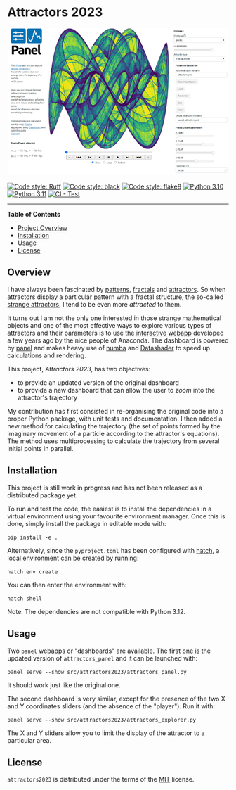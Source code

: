 # Attractors 2023

<img src="https://raw.githubusercontent.com/jobar8/attractors2023/master/docs/source/_static/assets/images/panel_screenshot.png" alt="Attractors Panel" width="800" role="img">

<br>

[![Code style: Ruff](https://img.shields.io/endpoint?url=https://raw.githubusercontent.com/astral-sh/ruff/main/assets/badge/v2.json)](https://github.com/astral-sh/ruff)
[![Code style: black](https://img.shields.io/badge/code%20style-black-000000.svg)](https://github.com/psf/black)
[![Code style: flake8](https://img.shields.io/badge/code%20style-flake8-456789.svg)](https://github.com/psf/flake8)
[![Python 3.10](https://img.shields.io/badge/python-3.10-blue.svg)](https://www.python.org/downloads/release/python-360/)
[![Python 3.11](https://img.shields.io/badge/python-3.11-blue.svg)](https://www.python.org/downloads/release/python-360/)
[![CI - Test](https://github.com/jobar8/attractors2023/actions/workflows/test.yml/badge.svg)](https://github.com/jobar8/attractors2023/actions/workflows/test.yml) 

-----

**Table of Contents**

- [Project Overview](#overview)
- [Installation](#installation)
- [Usage](#usage)
- [License](#license)

## Overview

I have always been fascinated by [patterns](https://en.wikipedia.org/wiki/Pattern), [fractals](https://en.wikipedia.org/wiki/Fractal)
and [attractors](https://en.wikipedia.org/wiki/Attractor).
So when attractors display a particular pattern with a fractal structure, the so-called [strange attractors](https://en.wikipedia.org/wiki/Attractor#Strange_attractor),
I tend to be even more *attracted* to them. 

It turns out I am not the only one interested in those strange mathematical objects and one of the most effective ways to explore various types of attractors and their parameters
is to use the [interactive webapp](https://attractors.pyviz.demo.anaconda.com/attractors_panel) developed a few years ago by the nice people of Anaconda. The dashboard is powered
by [panel](https://panel.holoviz.org/) and makes heavy use of [numba](https://numba.pydata.org/) and [Datashader](https://datashader.org) to speed up calculations and rendering.

This project, *Attractors 2023*, has two objectives:
- to provide an updated version of the original dashboard
- to provide a new dashboard that can allow the user to *zoom* into the attractor's trajectory

My contribution has first consisted in re-organising the original code into a proper Python package, with unit tests and documentation. I then added a new method for
calculating the trajectory (the set of points formed by the imaginary movement of a particle according to the attractor's equations). The method uses multiprocessing to calculate
the trajectory from several initial points in parallel.

## Installation

This project is still work in progress and has not been released as a distributed package yet.

To run and test the code, the easiest is to install the dependencies in a virtual environment using your favourite environment manager.
Once this is done, simply install the package in editable mode with:

```console
pip install -e .
```

Alternatively, since the `pyproject.toml` has been configured with [hatch](https://hatch.pypa.io/latest/), a local environment can be created by running:

```
hatch env create
```

You can then enter the environment with:

```
hatch shell
```

Note: The dependencies are not compatible with Python 3.12.

## Usage

Two `panel` webapps or "dashboards" are available. The first one is the updated version of `attractors_panel` and it can be launched with:

```console
panel serve --show src/attractors2023/attractors_panel.py
```

It should work just like the original one.

The second dashboard is very similar, except for the presence of the two X and Y coordinates sliders (and the absence of the "player"). Run it with:

```console
panel serve --show src/attractors2023/attractors_explorer.py
```

The X and Y sliders allow you to limit the display of the attractor to a particular area. 


## License

`attractors2023` is distributed under the terms of the [MIT](https://spdx.org/licenses/MIT.html) license.
